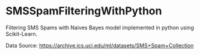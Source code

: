 # SMSSpamFilteringWithPython
Filtering SMS Spams with Naives Bayes model implemented in python using Scikit-Learn.

Data Source:
https://archive.ics.uci.edu/ml/datasets/SMS+Spam+Collection
